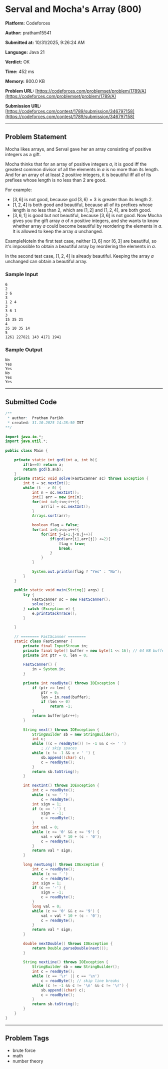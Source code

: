
# Serval and Mocha's Array (800)

**Platform:** Codeforces  

**Author:** pratham15541  

**Submitted at:** 10/31/2025, 9:26:24 AM  

**Language:** Java 21  

**Verdict:** OK  

**Time:** 452 ms  

**Memory:** 800.0 KB  

**Problem URL:** [https://codeforces.com/problemset/problem/1789/A](https://codeforces.com/problemset/problem/1789/A)  

**Submission URL:** [https://codeforces.com/contest/1789/submission/346797158](https://codeforces.com/contest/1789/submission/346797158)  

---

## Problem Statement
Mocha likes arrays, and Serval gave her an array consisting of positive integers as a gift.

Mocha thinks that for an array of positive integers $a$, it is good iff the greatest common divisor of all the elements in $a$ is no more than its length. And for an array of at least $2$ positive integers, it is beautiful iff all of its prefixes whose length is no less than $2$ are good. 

For example:

 
*  $[3,6]$ is not good, because $\gcd(3,6)=3$ is greater than its length $2$. 
*  $[1,2,4]$ is both good and beautiful, because all of its prefixes whose length is no less than $2$, which are $[1,2]$ and $[1,2,4]$, are both good. 
*  $[3,6,1]$ is good but not beautiful, because $[3,6]$ is not good. Now Mocha gives you the gift array $a$ of $n$ positive integers, and she wants to know whether array $a$ could become beautiful by reordering the elements in $a$. It is allowed to keep the array $a$ unchanged.

ExampleNoteIn the first test case, neither $[3,6]$ nor $[6,3]$ are beautiful, so it's impossible to obtain a beautiful array by reordering the elements in $a$.

In the second test case, $[1,2,4]$ is already beautiful. Keeping the array $a$ unchanged can obtain a beautiful array.

### Sample Input
```
6
2
3 6
3
1 2 4
3
3 6 1
3
15 35 21
4
35 10 35 14
5
1261 227821 143 4171 1941
```

### Sample Output
```
No
Yes
Yes
No
Yes
Yes
```

---

## Submitted Code

```java
/**
 * author:  Pratham Parikh
 * created: 31.10.2025 14:28:50 IST
**/
 
import java.io.*;
import java.util.*;
 
public class Main {
 
    private static int gcd(int a, int b){
        if(b==0) return a;
        return gcd(b,a%b);
    }
    private static void solve(FastScanner sc) throws Exception {
        int t = sc.nextInt();
        while (t-- > 0) {
            int n = sc.nextInt();
            int[] arr = new int[n];
            for(int i=0;i<n;i++){
                arr[i] = sc.nextInt();
            }        
            Arrays.sort(arr);    
 
            boolean flag = false;
            for(int i=0;i<n;i++){
                for(int j=i+1;j<n;j++){
                    if(gcd(arr[i],arr[j]) <=2){
                        flag = true;
                        break;
                    }
                }
            }
 
            System.out.println(flag ? "Yes" : "No");
        }
    }
 
    public static void main(String[] args) {
        try {
            FastScanner sc = new FastScanner();
            solve(sc);
        } catch (Exception e) {
            e.printStackTrace();
        }
 
    }
 
    // ======== FastScanner ========
    static class FastScanner {
        private final InputStream in;
        private final byte[] buffer = new byte[1 << 16]; // 64 KB buffer
        private int ptr = 0, len = 0;
 
        FastScanner() {
            in = System.in;
        }
 
        private int readByte() throws IOException {
            if (ptr >= len) {
                ptr = 0;
                len = in.read(buffer);
                if (len <= 0)
                    return -1;
            }
            return buffer[ptr++];
        }
 
        String next() throws IOException {
            StringBuilder sb = new StringBuilder();
            int c;
            while ((c = readByte()) != -1 && c <= ' ')
                ; // skip spaces
            while (c != -1 && c > ' ') {
                sb.append((char) c);
                c = readByte();
            }
            return sb.toString();
        }
 
        int nextInt() throws IOException {
            int c = readByte();
            while (c <= ' ')
                c = readByte();
            int sign = 1;
            if (c == '-') {
                sign = -1;
                c = readByte();
            }
            int val = 0;
            while (c >= '0' && c <= '9') {
                val = val * 10 + (c - '0');
                c = readByte();
            }
            return val * sign;
        }
 
        long nextLong() throws IOException {
            int c = readByte();
            while (c <= ' ')
                c = readByte();
            int sign = 1;
            if (c == '-') {
                sign = -1;
                c = readByte();
            }
            long val = 0;
            while (c >= '0' && c <= '9') {
                val = val * 10 + (c - '0');
                c = readByte();
            }
            return val * sign;
        }
 
        double nextDouble() throws IOException {
            return Double.parseDouble(next());
        }
 
        String nextLine() throws IOException {
            StringBuilder sb = new StringBuilder();
            int c = readByte();
            while (c == '\r' || c == '\n')
                c = readByte(); // skip line breaks
            while (c != -1 && c != '\n' && c != '\r') {
                sb.append((char) c);
                c = readByte();
            }
            return sb.toString();
        }
    }
}
```

---

## Problem Tags
- brute force
- math
- number theory

